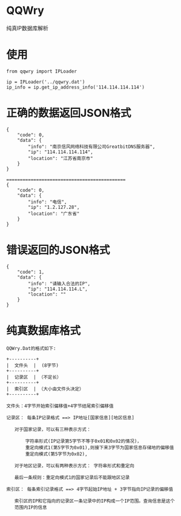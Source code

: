 # QQWry
纯真IP数据库解析

# 使用

	from qqwry import IPLoader

	ip = IPLoader('../qqwry.dat')
	ip_info = ip.get_ip_address_info('114.114.114.114')
	

# 正确的数据返回JSON格式

	{
		"code": 0, 
		"data": {
			"info": "南京信风网络科技有限公司GreatbitDNS服务器", 
			"ip": "114.114.114.114", 
			"location": "江苏省南京市"
		}
	}

	============================================
	{
		"code": 0, 
		"data": {
			"info": "电信", 
			"ip": "1.2.127.28", 
			"location": "广东省"
		}
	}
# 错误返回的JSON格式

	{
		"code": 1,
		"data": {
			"info": "请输入合法的IP",
			"ip": "114.114.114.L",
			"location": ""
		}
	}
	

# 纯真数据库格式
	QQWry.Dat的格式如下:

	+----------+
	|  文件头  |  (8字节)
	+----------+
	|  记录区  | （不定长）
	+----------+
	|  索引区  | （大小由文件头决定）
	+----------+

	文件头：4字节开始索引偏移值+4字节结尾索引偏移值

	记录区： 每条IP记录格式 ==> IP地址[国家信息][地区信息]

	   对于国家记录，可以有三种表示方式：

		   字符串形式(IP记录第5字节不等于0x01和0x02的情况)，
		   重定向模式1(第5字节为0x01),则接下来3字节为国家信息存储地的偏移值
		   重定向模式(第5字节为0x02),
	   
	   对于地区记录，可以有两种表示方式： 字符串形式和重定向

	   最后一条规则：重定向模式1的国家记录后不能跟地区记录

	索引区： 每条索引记录格式 ==> 4字节起始IP地址 + 3字节指向IP记录的偏移值

	   索引区的IP和它指向的记录区一条记录中的IP构成一个IP范围。查询信息是这个
	   范围内IP的信息